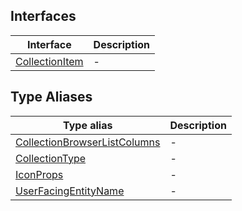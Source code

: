 ## Interfaces

| Interface | Description |
| ------ | ------ |
| [CollectionItem](interfaces/CollectionItem.md) | - |

## Type Aliases

| Type alias | Description |
| ------ | ------ |
| [CollectionBrowserListColumns](type-aliases/CollectionBrowserListColumns.md) | - |
| [CollectionType](type-aliases/CollectionType.md) | - |
| [IconProps](type-aliases/IconProps.md) | - |
| [UserFacingEntityName](type-aliases/UserFacingEntityName.md) | - |
